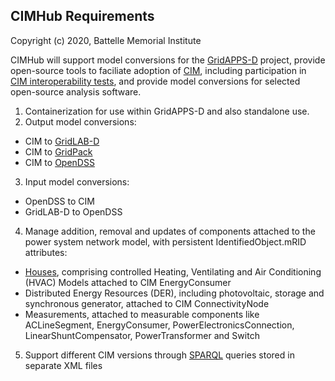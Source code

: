 ## CIMHub Requirements

Copyright (c) 2020, Battelle Memorial Institute

CIMHub will support model conversions for the [GridAPPS-D](https://gridappsd.readthedocs.io/en/latest/) project, 
provide open-source tools to faciliate adoption of [CIM](https://gridappsd.readthedocs.io/en/latest/developer_resources/index.html#cim-documentation), including 
participation in [CIM interoperability tests](https://cimug.ucaiug.org/), and provide 
model conversions for selected open-source analysis software.

1. Containerization for use within GridAPPS-D and also standalone use.
2. Output model conversions:
  * CIM to [GridLAB-D](https://github.com/gridlab-d/gridlab-d)
  * CIM to [GridPack](https://github.com/GridOPTICS/GridPACK)
  * CIM to [OpenDSS](https://sourceforge.net/projects/electricdss/)
3. Input model conversions:
  * OpenDSS to CIM
  * GridLAB-D to OpenDSS
4. Manage addition, removal and updates of components attached to the power system network model, with persistent IdentifiedObject.mRID attributes:
  * [Houses](http://gridlab-d.shoutwiki.com/wiki/Residential_module_user%27s_guide), comprising controlled Heating, Ventilating and Air Conditioning (HVAC) Models attached to CIM EnergyConsumer
  * Distributed Energy Resources (DER), including photovoltaic, storage and synchronous generator, attached to CIM ConnectivityNode
  * Measurements, attached to measurable components like ACLineSegment, EnergyConsumer, PowerElectronicsConnection, LinearShuntCompensator, PowerTransformer and Switch
5. Support different CIM versions through [SPARQL](https://www.w3.org/TR/sparql11-query/) queries stored in separate XML files



